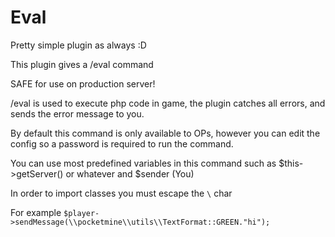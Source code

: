 # Eval
Pretty simple plugin as always :D

This plugin gives a /eval command

SAFE for use on production server!

/eval is used to execute php code in game, the plugin catches all errors, and sends the error message to you.

By default this command is only available to OPs, however you can edit the config so a password is required to run the command.

You can use most predefined variables in this command such as $this->getServer() or whatever and $sender (You)

In order to import classes you must escape the `\` char

For example `$player->sendMessage(\\pocketmine\\utils\\TextFormat::GREEN."hi");`

